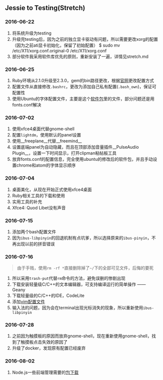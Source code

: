 ## Jessie to Testing(Stretch)
### 2016-06-22
1. 将系统升级为testing
2. 升级完testing后，因为之前的独立显卡驱动有问题，所以需要更改xorg的配置（因为之前ati显卡初始化，保留了初始配置）
   $ sudo mv  /etc/X11/xorg.conf.original-0 /etc/X11/xorg.conf
3. 部分软件我采用软件库优先的原则，重新安装了一遍，详情见stretch.md

### 2016-06-25
1. Ruby环境从2.1.0升级至2.3.0，gem的bin路径更改，根据[官网](http://guides.rubygems.org/faqs/#user-install)更改配置方式
2. 配置文件从直接修改`.bashrc`，更改为添加自己私有配置(`.bash_own`)，保证可配置性
3. 使用Ubuntu的字体配置文件，主要是这个[软件包](http://packages.ubuntu.com/xenial-updates/language-selector-common)里的文件，部分问题还是用fonts.conf解决

### 2016-07-02
1. 使用xfce4桌面代替gnome-shell
2. 配置`lightdm`，使用默认的panel设置
3. 使用__freeplane__代替__freemind__
4. 设置底端panel为自动隐藏，而且在顶部添加音量插件__PulseAudio Plugin__，设置一下时间显示，打开clipman粘帖板工具
5. 放弃fonts.conf的配置信息，完全使用ubuntu的修改后的软件包，并且手动设置chrome和atom的字体显示顺序

### 2016-07-04
1. 桌面美化，从现在开始正式使用xfce4桌面
2. Ruby相关工具的下载和使用
3. 实用工具的补充
4. Xfce4: Quod Libet没有声音

### 2016-07-15
1. 添加两个bash配置文件
2. 因为`ibus-libpinyin`的回退机制有点坑爹，所以选择原来的`ibus-pinyin`，不再出现以前的拼音错误

### 2016-07-16
> 由于手贱，使用`rm -rf *`直接删除掉了`~/`下的全部可见文件，后悔的要死

1. 所以采用`trash-put`代替`rm`命令的方法，避免误删的惨剧出现
2. 下载安装轻量级C/C++的文本编辑器，可支持编译运行的简单操作 —— Geany
3. 下载轻量级的C/C++的IDE，CodeLite
4. 添加[vim配置文件](https://github.com/RunnerWoo/OSConfig/blob/master/.vimrc)
5. 输入法的问题，因为会在terminal出现光标消失的现象，所以重新使用`ibus-libpinyin`

### 2016-07-28
1. 之前因为触摸板的原因而放弃gnome-shell，现在重新使用gnome-shell，找到了触摸板点击失效的原因了
2. 升级了docker，发现原有配置已经废弃

### 2016-08-02
1. Node.js一些前端管理需要的[包下载](https://github.com/RunnerWoo/OSConfig/blob/master/stretch.md#软件包管理)
